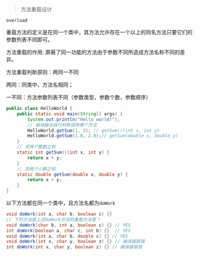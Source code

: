 > 方法重载设计

<code>overload</code>

重载方法的定义是在同一个类中，其方法允许存在一个以上的同名方法只要它们的参数列表不同即可。

方法重载的作用: 屏蔽了同一功能的方法由于参数不同所造成方法名称不同的差异。

方法重载判断原则：两同一不同

两同：同类中，方法名相同；

一不同：方法参数列表不同（参数类型，参数个数，参数顺序）

```java
public class HelloWorld {
    public static void main(String[] args) {
        System.out.println("Hello world!");
        // 编译器会自行判断调用哪个方法
        HelloWorld.getSum(1, 2); // getSum()(int x, int y)
        HelloWorld.getSum(1.0, 2.0);// getSum(double x, double y)
    }
    // 求两个整数之和
    static int getSum()(int x, int y) {
        return x + y;
    }
    // 求两个小数之和
    static double getSum(double x, double y) {
        return x + y;
    }
}
```

以下方法都在同一个类中，且方法名都为<code>doWork</code>

```java
void doWork(int a, char b, boolean c) {}
// 下列方法是上述doWork方法的重载方法是？
void doWork(char b, int a, boolean c) {} // YES
int doWork(boolean a, char c, int b) {}  // YES
void doWork(int a, char b, double c) {} // YES
void doWork(int x, char y, boolean z) {} // 编译器报错
int doWork(int x, char y, boolean z) {} // 编译器报错
```
